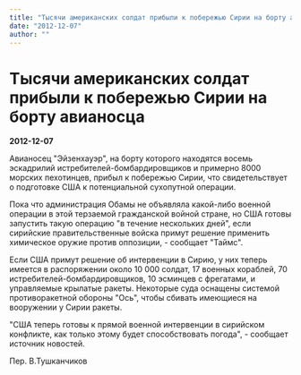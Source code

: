 ```yaml
---
title: "Тысячи американских солдат прибыли к побережью Сирии на борту авианосца"
date: "2012-12-07"
author: ""
---
```


# Тысячи американских солдат прибыли к побережью Сирии на борту авианосца

**2012-12-07** 

Авианосец "Эйзенхауэр", на борту которого находятся восемь эскадрилий истребителей-бомбардировщиков и примерно 8000 морских пехотинцев, прибыл к побережью Сирии, что свидетельствует о подготовке США к потенциальной сухопутной операции.



Пока что администрация Обамы не объявляла какой-либо военной операции в этой терзаемой гражданской войной стране, но США готовы запустить такую операцию "в течение нескольких дней", если сирийские правительственные войска примут решение применить химическое оружие против оппозиции, - сообщает "Таймс".



Если США примут решение об интервенции в Сирию, у них теперь имеется в распоряжении около 10 000 солдат, 17 военных кораблей, 70 истребителей-бомбардировщиков, 10 эсминцев с фрегатами, и управляемые крылатые ракеты. Некоторые суда оснащены системой противоракетной обороны "Ось", чтобы сбивать имеющиеся на вооружении у Сирии ракеты.



"США теперь готовы к прямой военной интервенции в сирийском конфликте, как только этому будет способствовать погода", - сообщает источник новостей.

Пер. В.Тушканчиков